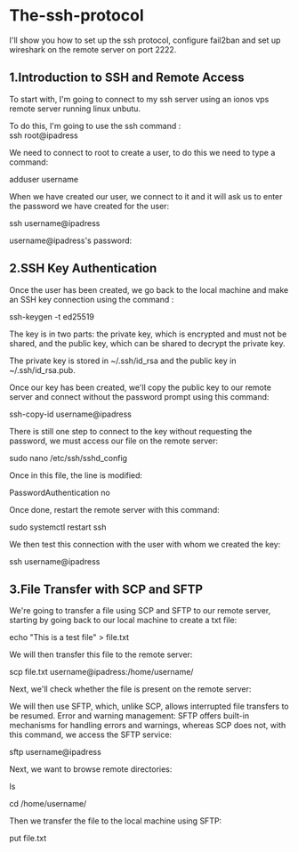 # The-ssh-protocol
I'll show you how to set up the ssh protocol, configure fail2ban and set up wireshark on the remote server on port 2222.

## 1.Introduction to SSH and Remote Access
<p>To start with, I'm going to connect to my ssh server using an ionos vps remote server running linux unbutu.</p><p>To do this, I'm going to use the ssh command :<br>ssh root@ipadress</p><p>We need to connect to root to create a user, to do this we need to type a command: <p>adduser username</p><p>When we have created our user, we connect to it and it will ask us to enter the password we have created for the user:</p><p>ssh username@ipadress<p>username@ipadress's password:</p>

## 2.SSH Key Authentication
<p>Once the user has been created, we go back to the local machine and make an SSH key connection using the command :</p><p>ssh-keygen -t ed25519</p><p>The key is in two parts: the private key, which is encrypted and must not be shared, and the public key, which can be shared to decrypt the private key.</p><p>The private key is stored in ~/.ssh/id_rsa and the public key in
~/.ssh/id_rsa.pub.</p><p>Once our key has been created, we'll copy the public key to our remote server and connect without the password prompt using this command:</p><p>ssh-copy-id username@ipadress</p><p>There is still one step to connect to the key without requesting the password, we must access our file on the remote server:</p><p>sudo nano /etc/ssh/sshd_config</p><p>Once in this file, the line is modified:</p><p>PasswordAuthentication no</p><p>Once done, restart the remote server with this command:</p><p>sudo systemctl restart ssh</p><p>We then test this connection with the user with whom we created the key:</p><p>ssh username@ipadress</p>

## 3.File Transfer with SCP and SFTP
<p>We're going to transfer a file using SCP and SFTP to our remote server, starting by going back to our local machine to create a txt file:</p><p>echo "This is a test file" > file.txt</p><p>We will then transfer this file to the remote server:</p><p>scp file.txt username@ipadress:/home/username/</p><p>Next, we'll check whether the file is present on the remote server:</p><p>We will then use SFTP, which, unlike SCP, allows interrupted file transfers to be resumed. Error and warning management: SFTP offers built-in mechanisms for handling errors and warnings, whereas SCP does not, with this command, we access the SFTP service:</p><p>sftp username@ipadress</p><p>Next, we want to browse remote directories:</p><p>ls</p><p>cd /home/username/</p><p>Then we transfer the file to the local machine using SFTP:</p><p>put file.txt</p>

